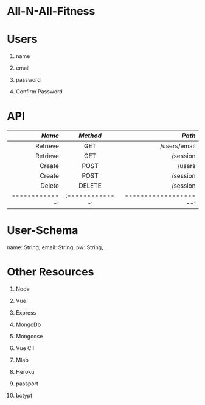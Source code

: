 # All-N-All-Fitness

# Users

1. name
 
2. email

3. password

4. Confirm Password


# API

| *Name*        | *Method*      | *Path*               |
| -------------:|:-------------:| --------------------:|
| Retrieve      | GET           | /users/email         |
| Retrieve      | GET           | /session             |
| Create        | POST          | /users               |
| Create        | POST          | /session             |
| Delete        | DELETE        | /session             |
| -------------:|:-------------:| --------------------:|

# User-Schema
  name: String, 
  email: String, 
  pw: String, 

# Other Resources

1. Node

2. Vue

3. Express

4. MongoDb

5. Mongoose

6. Vue ClI

7. Mlab

8. Heroku

9. passport

10. bctypt
